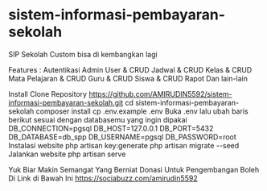 # sistem-informasi-pembayaran-sekolah
SIP Sekolah Custom bisa di kembangkan lagi 

Features :
Autentikasi Admin
User & CRUD
Jadwal & CRUD
Kelas & CRUD
Mata Pelajaran & CRUD
Guru & CRUD
Siswa & CRUD
Rapot
Dan lain-lain


Install
Clone Repository
https://github.com/AMIRUDIN5592/sistem-informasi-pembayaran-sekolah.git
cd sistem-informasi-pembayaran-sekolah
composer install
cp .env.example .env
Buka .env lalu ubah baris berikut sesuai dengan databasemu yang ingin dipakai
DB_CONNECTION=pgsql
DB_HOST=127.0.0.1
DB_PORT=5432
DB_DATABASE=db_spp
DB_USERNAME=pgsql
DB_PASSWORD=root
Instalasi website
php artisan key:generate
php artisan migrate --seed
Jalankan website
php artisan serve

Yuk Biar Makin Semangat 
Yang Berniat Donasi Untuk Pengembangan Boleh Di Link di Bawah Ini
https://sociabuzz.com/amirudin5592
